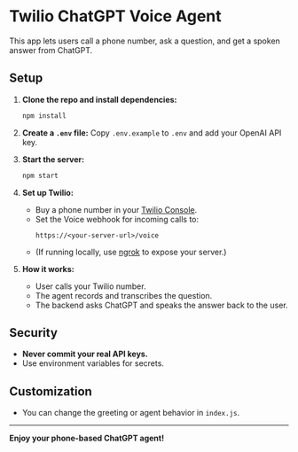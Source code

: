 # Twilio ChatGPT Voice Agent

This app lets users call a phone number, ask a question, and get a spoken answer from ChatGPT.

## Setup

1. **Clone the repo and install dependencies:**
   ```bash
   npm install
   ```
2. **Create a `.env` file:**
   Copy `.env.example` to `.env` and add your OpenAI API key.

3. **Start the server:**
   ```bash
   npm start
   ```

4. **Set up Twilio:**
   - Buy a phone number in your [Twilio Console](https://console.twilio.com/).
   - Set the Voice webhook for incoming calls to:
     ```
     https://<your-server-url>/voice
     ```
   - (If running locally, use [ngrok](https://ngrok.com/) to expose your server.)

5. **How it works:**
   - User calls your Twilio number.
   - The agent records and transcribes the question.
   - The backend asks ChatGPT and speaks the answer back to the user.

## Security
- **Never commit your real API keys.**
- Use environment variables for secrets.

## Customization
- You can change the greeting or agent behavior in `index.js`.

---

**Enjoy your phone-based ChatGPT agent!**
